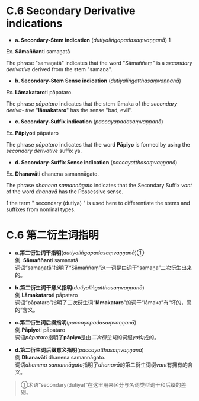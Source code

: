 # **C.6 Secondary Derivative indications** 

 - **a. Secondary-Stem indication** (*dutiyaliṅgapadasaṃvaṇṇanā*) 1 

 Ex. **Sāmaññan**ti samaṇatā 
 
 The phrase "samaṇatā" indicates that the word "Sāmaññaṃ" is a *secondary 
derivative* derived from the stem "samaṇa". 

 - **b. Secondary-Stem Sense indication** (*dutiyaliṅgatthasaṃvaṇṇanā*) 

 Ex. **Lāmakataro**ti pāpataro. 
 
 The phrase *pāpataro* indicates that the stem lāmaka of the *secondary deriva-
tive* "**lāmakataro**" has the sense "bad, evil". 

 - **c. Secondary-Suffix indication** (*paccayapadasaṃvaṇṇanā*) 
 
 Ex. **Pāpiyo**ti pāpataro 
 
 The phrase *pāpataro* indicates that the word **Pāpiyo** is formed by using the 
*secondary derivative* suffix ya. 
 - **d. Secondary-Suffix Sense indication** (*paccayatthasaṃvaṇṇanā*) 
 
 Ex. **Dhanavā**ti dhanena samannāgato. 
 
 The phrase *dhanena samannāgato* indicates that the Secondary Suffix *vant* 
of the word *dhanavā* has the Possessive sense. 


1 the term " secondary (dutiya) " is used here to differentiate the stems and suffixes from nominal types.


# **C.6 第二衍生词指明** 

- **a.第二衍生词干指明**(*dutiyaliṅgapadasaṃvaṇṇanā*)①<br>
例. **Sāmaññan**ti samaṇatā<br>
词语“samaṇatā”指明了“Sāmaññaṃ”这一词是由词干“samaṇa”二次衍生出来的。

- **b.第二衍生词干意义指明**(*dutiyaliṅgatthasaṃvaṇṇanā*)<br>
例.**Lāmakataro**ti pāpataro<br>
词语“pāpataro”指明了二次衍生词“**lāmakataro**”的词干“lāmaka”有“坏的，恶的”含义。

- **c.第二衍生词后缀指明**(*paccayapadasaṃvaṇṇanā*)<br>
例.**Pāpiyo**ti pāpataro<br>
词语*pāpataro*指明了**pāpiyo**是由*二次衍生词*的词缀*ya*构成的。

- **d.第二衍生词后缀意义指明**(*paccayatthasaṃvaṇṇanā*)<br>
例.**Dhanavā**ti dhanena samannāgato. <br>
词语*dhanena samannāgato*指明了*dhanavā*的第二衍生词缀*vant*有拥有的含义。

> ①术语“secondary(dutiya)”在这里用来区分与名词类型词干和后缀的差别。